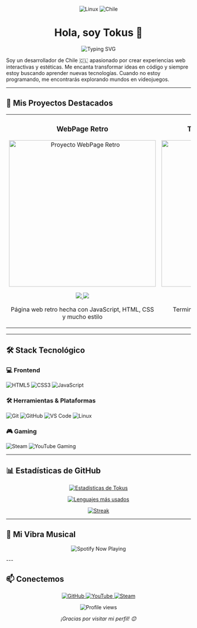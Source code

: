 <p align="center">
  <img src="https://img.shields.io/badge/Linux-FCC624?style=for-the-badge&logo=linux&logoColor=black" alt="Linux">
  <img src="https://img.shields.io/badge/Chile-EF3340?style=for-the-badge&logo=chile&logoColor=white" alt="Chile">
</p>

<h1 align="center">Hola, soy Tokus 👋</h1>

<p align="center">
  <img src="https://readme-typing-svg.herokuapp.com?font=Fira+Code&pause=1000&color=25D366&center=true&vCenter=true&width=435&lines=Desarrollador+Frontend;Amante+del+Diseño;Gamer+de+Corazón" alt="Typing SVG">
</p>

Soy un desarrollador de Chile 🇨🇱 apasionado por crear experiencias web interactivas y estéticas. Me encanta transformar ideas en código y siempre estoy buscando aprender nuevas tecnologías. Cuando no estoy programando, me encontrarás explorando mundos en videojuegos.

---

## 🚀 Mis Proyectos Destacados

<table>
<tr>
<td width="50%">
<h3 align="center">WebPage Retro</h3>
<div align="center">
<a href="https://github.com/TokusOP/TokusOP.github.io" target="_blank">
<img src="https://github.com/user-attachments/assets/a8bf6fcb-b6ff-48af-92ad-c9b1754a106d" width="400" alt="Proyecto WebPage Retro">
</a>
<p>
<a href="https://tokusop.github.io" target="_blank">
<img src="https://img.shields.io/badge/🌐_Ver_Deploy-25D366?style=for-the-badge&logo=web&logoColor=white">
</a>
<a href="https://github.com/TokusOP/TokusOP.github.io" target="_blank">
<img src="https://img.shields.io/badge/📁_Código-181717?style=for-the-badge&logo=github&logoColor=white">
</a>
</p>
<p>Página web retro hecha con JavaScript, HTML, CSS y mucho estilo</p>
</div>
</td>

<td width="50%">
<h3 align="center">Terminal Aesthetic Pinterest</h3>
<div align="center">
<a href="https://github.com/TokusOP/Aestetic-terminal" target="_blank">
<img src="https://github.com/user-attachments/assets/444c3e7f-3148-4b98-b037-c312819af60b" width="400" alt="Terminal Aesthetic">
</a>
<p>
<a href="https://tokusop.github.io/Aestetic-terminal/" target="_blank">
<img src="https://img.shields.io/badge/🌐_Ver_Deploy-25D366?style=for-the-badge&logo=web&logoColor=white">
</a>
<a href="https://github.com/TokusOP/Aestetic-terminal" target="_blank">
<img src="https://img.shields.io/badge/📁_Código-181717?style=for-the-badge&logo=github&logoColor=white">
</a>
</p>
<p>Terminal aesthetic inspirada en Pinterest con JavaScript, HTML y CSS</p>
</div>
</td>
</tr>
</table>

---

## 🛠️ Stack Tecnológico

### 💻 Frontend
![HTML5](https://img.shields.io/badge/HTML5-E34F26?style=for-the-badge&logo=html5&logoColor=white)
![CSS3](https://img.shields.io/badge/CSS3-1572B6?style=for-the-badge&logo=css3&logoColor=white)
![JavaScript](https://img.shields.io/badge/JavaScript-F7DF1E?style=for-the-badge&logo=javascript&logoColor=black)

### 🛠️ Herramientas & Plataformas
![Git](https://img.shields.io/badge/Git-F05032?style=for-the-badge&logo=git&logoColor=white)
![GitHub](https://img.shields.io/badge/GitHub-181717?style=for-the-badge&logo=github&logoColor=white)
![VS Code](https://img.shields.io/badge/VS_Code-007ACC?style=for-the-badge&logo=visual-studio-code&logoColor=white)
![Linux](https://img.shields.io/badge/Linux-FCC624?style=for-the-badge&logo=linux&logoColor=black)

### 🎮 Gaming
![Steam](https://img.shields.io/badge/Steam-000000?style=for-the-badge&logo=steam&logoColor=white)
![YouTube Gaming](https://img.shields.io/badge/YouTube_Gameplay-FF0000?style=for-the-badge&logo=youtube&logoColor=white)

---

## 📊 Estadísticas de GitHub

<div align="center">
  
[![Estadísticas de Tokus](https://github-readme-stats.vercel.app/api?username=TokusOP&show_icons=true&theme=tokyonight&hide_border=true&include_all_commits=true&count_private=true&hide_title=false)](https://github.com/anuraghazra/github-readme-stats)

[![Lenguajes más usados](https://github-readme-stats.vercel.app/api/top-langs/?username=TokusOP&layout=compact&theme=tokyonight&hide_border=true&langs_count=8)](https://github.com/anuraghazra/github-readme-stats)

[![Streak](https://github-readme-streak-stats.herokuapp.com/?user=TokusOP&theme=tokyonight&hide_border=true)](https://git.io/streak-stats)

</div>

---
## 🎵 Mi Vibra Musical

<p align="center">
  <img src="https://spotify-github-profile.kittinanx.com/api/view?uid=31pffhqseqzjil2sr7gxl62ggc6e&cover_image=true&theme=novatorem&show_offline=false&background_color=121212&interchange=false&bar_color=25d366&bar_color_cover=false" alt="Spotify Now Playing">
</p>
---

## 📫 Conectemos

<p align="center">
  <a href="https://github.com/TokusOP" target="_blank">
    <img src="https://img.shields.io/badge/GitHub-181717?style=for-the-badge&logo=github&logoColor=white" alt="GitHub">
  </a>
  <a href="https://youtube.com/@TokusOP" target="_blank">
    <img src="https://img.shields.io/badge/YouTube-FF0000?style=for-the-badge&logo=youtube&logoColor=white" alt="YouTube">
  </a>
  <a href="https://steamcommunity.com/id/TokusOP" target="_blank">
    <img src="https://img.shields.io/badge/Steam-000000?style=for-the-badge&logo=steam&logoColor=white" alt="Steam">
  </a>
</p>

<p align="center">
  <img src="https://komarev.com/ghpvc/?username=TokusOP&color=25D366&style=flat-square" alt="Profile views">
</p>

<p align="center">
  <i>¡Gracias por visitar mi perfil! 😊</i>
</p>
